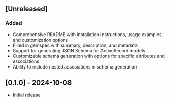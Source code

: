 ## [Unreleased]

### Added
- Comprehensive README with installation instructions, usage examples, and customization options
- Filled in gemspec with summary, description, and metadata
- Support for generating JSON Schema for ActiveRecord models
- Customizable schema generation with options for specific attributes and associations
- Ability to include nested associations in schema generation

## [0.1.0] - 2024-10-08

- Initial release
